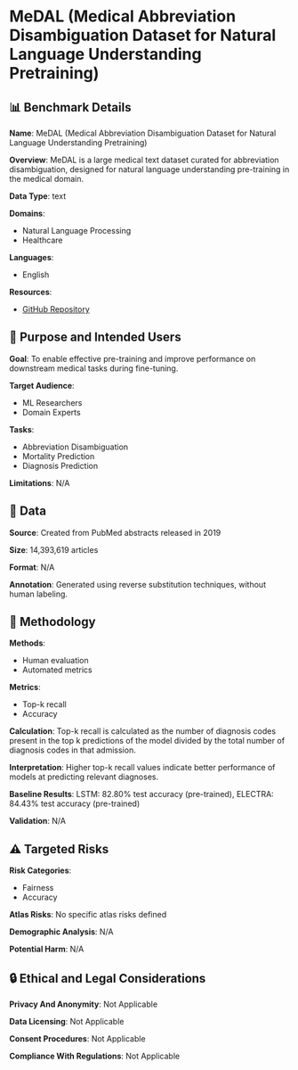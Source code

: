 # MeDAL (Medical Abbreviation Disambiguation Dataset for Natural Language Understanding Pretraining)

## 📊 Benchmark Details

**Name**: MeDAL (Medical Abbreviation Disambiguation Dataset for Natural Language Understanding Pretraining)

**Overview**: MeDAL is a large medical text dataset curated for abbreviation disambiguation, designed for natural language understanding pre-training in the medical domain.

**Data Type**: text

**Domains**:
- Natural Language Processing
- Healthcare

**Languages**:
- English

**Resources**:
- [GitHub Repository](https://github.com/BruceWen120/medal)

## 🎯 Purpose and Intended Users

**Goal**: To enable effective pre-training and improve performance on downstream medical tasks during fine-tuning.

**Target Audience**:
- ML Researchers
- Domain Experts

**Tasks**:
- Abbreviation Disambiguation
- Mortality Prediction
- Diagnosis Prediction

**Limitations**: N/A

## 💾 Data

**Source**: Created from PubMed abstracts released in 2019

**Size**: 14,393,619 articles

**Format**: N/A

**Annotation**: Generated using reverse substitution techniques, without human labeling.

## 🔬 Methodology

**Methods**:
- Human evaluation
- Automated metrics

**Metrics**:
- Top-k recall
- Accuracy

**Calculation**: Top-k recall is calculated as the number of diagnosis codes present in the top k predictions of the model divided by the total number of diagnosis codes in that admission.

**Interpretation**: Higher top-k recall values indicate better performance of models at predicting relevant diagnoses.

**Baseline Results**: LSTM: 82.80% test accuracy (pre-trained), ELECTRA: 84.43% test accuracy (pre-trained)

**Validation**: N/A

## ⚠️ Targeted Risks

**Risk Categories**:
- Fairness
- Accuracy

**Atlas Risks**:
No specific atlas risks defined

**Demographic Analysis**: N/A

**Potential Harm**: N/A

## 🔒 Ethical and Legal Considerations

**Privacy And Anonymity**: Not Applicable

**Data Licensing**: Not Applicable

**Consent Procedures**: Not Applicable

**Compliance With Regulations**: Not Applicable
